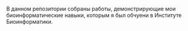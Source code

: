 В данном репозитории собраны работы, демонстрирующие мои биоинформатические навыки, которым я был обчуени в Институте Биоинформатики. 
